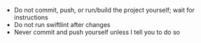 - Do not commit, push, or run/build the project yourself; wait for instructions
- Do not run swiftlint after changes
- Never commit and push yourself unless I tell you to do so